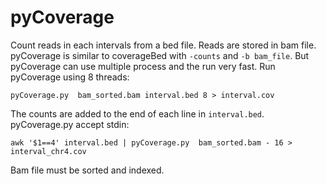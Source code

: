 # pyCoverage
Count reads in each intervals from a bed file. Reads are stored in bam file. pyCoverage is similar to coverageBed with `-counts` and `-b bam_file`.
But pyCoverage can use multiple process and the run very fast.
Run pyCoverage using 8 threads:

```{bash}
pyCoverage.py  bam_sorted.bam interval.bed 8 > interval.cov
```

The counts are added to the end of each line in `interval.bed`.
pyCoverage.py accept stdin:
```{bash}
awk '$1==4' interval.bed | pyCoverage.py  bam_sorted.bam - 16 > interval_chr4.cov
```

Bam file must be sorted and indexed.
